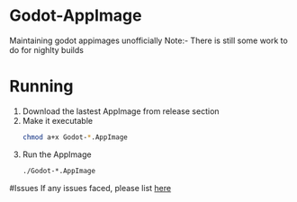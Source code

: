 # Godot-AppImage
Maintaining godot appimages unofficially
Note:- There is still some work to do for nighlty builds

# Running
  1. Download the lastest AppImage from release section
  2. Make it executable 
      ```bash
      chmod a+x Godot-*.AppImage
      ```
  3. Run the AppImage
      ```bash
      ./Godot-*.AppImage
      ```

#Issues
  If any issues faced, please list [here](https://github.com/stupid-kid-af/Godot-AppImage/issues/new)
